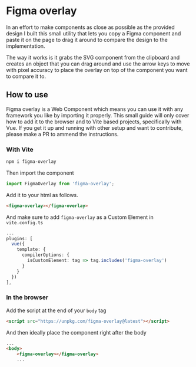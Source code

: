 # Figma overlay

In an effort to make components as close as possible as the provided design I built this small utility that lets you copy a Figma component and paste it on the page to drag it around to compare the design to the implementation.

The way it works is it grabs the SVG component from the clipboard and creates an object that you can drag around and use the arrow keys to move with pixel accuracy to place the overlay on top of the component you want to compare it to.

## How to use
Figma overlay is a Web Component which means you can use it with any framework you like by importing it properly. This small guide will only cover how to add it to the browser and to Vite based projects, specifically with Vue. If you get it up and running with other setup and want to contribute, please make a PR to ammend the instructions.

### With Vite

```bash
npm i figma-overlay
```

Then import the component
```ts
import FigmaOverlay from 'figma-overlay';
```
Add it to your html as follows.
```html
<figma-overlay></figma-overlay>
```
And make sure to add `figma-overlay` as a Custom Element in `vite.config.ts`
```ts
...
plugins: [
  vue({
    template: {
	  compilerOptions: {
	    isCustomElement: tag => tag.includes('figma-overlay')
      }
    }
  })
],
```

### In the browser
Add the script at the end of your `body` tag
```html
<script src="https://unpkg.com/figma-overlay@latest"></script>
```
And then ideally place the component right after the body
```html
...
<body>
	<figma-overlay></figma-overlay>
	...
```
